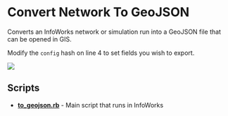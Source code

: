 # Convert Network To GeoJSON

Converts an InfoWorks network or simulation run into a GeoJSON file that can be opened in GIS.

Modify the `config` hash on line 4 to set fields you wish to export.

<img src="https://raw.githubusercontent.com/modelcreate/infoworks-ruby-scripts/master/imgs/to_geojson.gif"/>

## Scripts

- **[to_geojson.rb](https://github.com/modelcreate/infoworks-ruby-scripts/blob/master/scripts/to_geojson/to_geojson.rb)** - Main script that runs in InfoWorks

